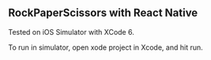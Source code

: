 RockPaperScissors with React Native
-----------------------------------

Tested on iOS Simulator with XCode 6.

To run in simulator, open xode project in Xcode, and hit run.
